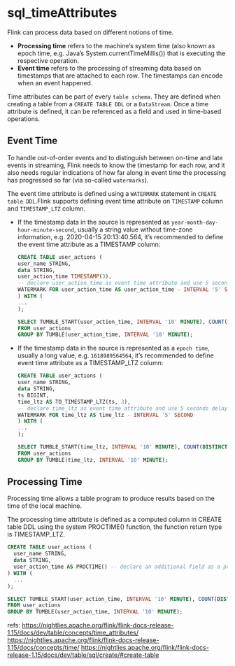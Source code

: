 # sql_timeAttributes

Flink can process data based on different notions of time.

- **Processing time** refers to the machine’s system time (also known as epoch time, e.g. Java’s System.currentTimeMillis()) that is executing the respective operation.
- **Event time** refers to the processing of streaming data based on timestamps that are attached to each row. The timestamps can encode when an event happened.

Time attributes can be part of every `table schema`. They are defined when creating a table from a `CREATE TABLE DDL` or a `DataStream`. Once a time attribute is defined, it can be referenced as a field and used in time-based operations.


## Event Time
To handle out-of-order events and to distinguish between on-time and late events in streaming, Flink needs to know the timestamp for each row, and it also needs regular indications of how far along in event time the processing has progressed so far (via so-called `watermarks`).


The event time attribute is defined using a `WATERMARK` statement in `CREATE table DDL`.Flink supports defining event time attribute on `TIMESTAMP` column and `TIMESTAMP_LTZ` column.

- If the timestamp data in the source is represented as `year-month-day-hour-minute-second`, usually a string value without time-zone information, e.g. 2020-04-15 20:13:40.564, it’s recommended to define the event time attribute as a TIMESTAMP column:

    ```sql
    CREATE TABLE user_actions (
    user_name STRING,
    data STRING,
    user_action_time TIMESTAMP(3),
    -- declare user_action_time as event time attribute and use 5 seconds delayed watermark strategy
    WATERMARK FOR user_action_time AS user_action_time - INTERVAL '5' SECOND
    ) WITH (
    ...
    );

    SELECT TUMBLE_START(user_action_time, INTERVAL '10' MINUTE), COUNT(DISTINCT user_name)
    FROM user_actions
    GROUP BY TUMBLE(user_action_time, INTERVAL '10' MINUTE);
    ```

- If the timestamp data in the source is represented as a `epoch time`, usually a long value, e.g. `1618989564564`, it’s recommended to define event time attribute as a TIMESTAMP_LTZ column:

    ```sql
    CREATE TABLE user_actions (
    user_name STRING,
    data STRING,
    ts BIGINT,
    time_ltz AS TO_TIMESTAMP_LTZ(ts, 3),
    -- declare time_ltz as event time attribute and use 5 seconds delayed watermark strategy
    WATERMARK FOR time_ltz AS time_ltz - INTERVAL '5' SECOND
    ) WITH (
    ...
    );

    SELECT TUMBLE_START(time_ltz, INTERVAL '10' MINUTE), COUNT(DISTINCT user_name)
    FROM user_actions
    GROUP BY TUMBLE(time_ltz, INTERVAL '10' MINUTE);
    ```





## Processing Time
Processing time allows a table program to produce results based on the time of the local machine.

The processing time attribute is defined as a computed column in CREATE table DDL using the system PROCTIME() function, the function return type is TIMESTAMP_LTZ.

```sql
CREATE TABLE user_actions (
  user_name STRING,
  data STRING,
  user_action_time AS PROCTIME() -- declare an additional field as a processing time attribute
) WITH (
  ...
);

SELECT TUMBLE_START(user_action_time, INTERVAL '10' MINUTE), COUNT(DISTINCT user_name)
FROM user_actions
GROUP BY TUMBLE(user_action_time, INTERVAL '10' MINUTE);
```








refs:
https://nightlies.apache.org/flink/flink-docs-release-1.15/docs/dev/table/concepts/time_attributes/
https://nightlies.apache.org/flink/flink-docs-release-1.15/docs/concepts/time/
https://nightlies.apache.org/flink/flink-docs-release-1.15/docs/dev/table/sql/create/#create-table